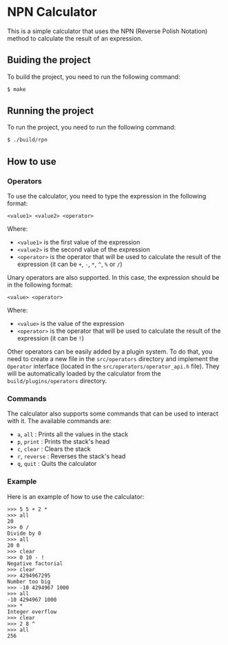 # NPN Calculator

This is a simple calculator that uses the NPN (Reverse Polish Notation) method to calculate the result of an expression.

## Buiding the project

To build the project, you need to run the following command:

```bash
$ make
```

## Running the project

To run the project, you need to run the following command:

```bash
$ ./build/rpn
```

## How to use

### Operators

To use the calculator, you need to type the expression in the following format:

```
<value1> <value2> <operator>
```

Where:

- `<value1>` is the first value of the expression
- `<value2>` is the second value of the expression
- `<operator>` is the operator that will be used to calculate the result of the expression (it can be `+`, `-`, `*`, `^`, `%` or `/`)

Unary operators are also supported. In this case, the expression should be in the following format:

```
<value> <operator>
```

Where:

- `<value>` is the value of the expression
- `<operator>` is the operator that will be used to calculate the result of the expression (it can be `!`)

Other operators can be easily added by a plugin system. To do that, you need to create a new file in the `src/operators` directory and implement the `Operator` interface (located in the `src/operators/operator_api.h` file). They will be automatically loaded by the calculator from the `build/plugins/operators` directory.

### Commands

The calculator also supports some commands that can be used to interact with it. The available commands are:

- `a`, `all` : Prints all the values in the stack
- `p`, `print` : Prints the stack's head
- `c`, `clear` : Clears the stack
- `r`, `reverse` : Reverses the stack's head
- `q`, `quit` : Quits the calculator

### Example

Here is an example of how to use the calculator:

```
>>> 5 5 + 2 *
>>> all
20 
>>> 0 /
Divide by 0
>>> all
20 0 
>>> clear
>>> 0 10 - !
Negative factorial
>>> clear
>>> 4294967295
Number too big
>>> -10 4294967 1000
>>> all
-10 4294967 1000 
>>> *
Integer overflow
>>> clear
>>> 2 8 ^
>>> all
256 
```
